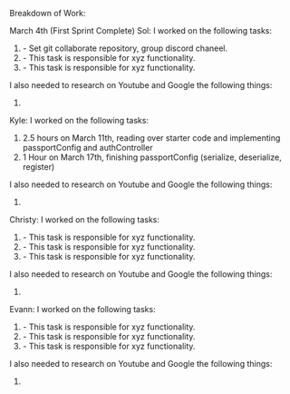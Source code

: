 Breakdown of Work:

March 4th (First Sprint Complete)
Sol:
I worked on the following tasks:

1. <Set up group> - Set git collaborate repository, group discord chaneel.
2. <Insert Some Task Here> - This task is responsible for xyz functionality.
3. <Insert Some Task Here> - This task is responsible for xyz functionality.

I also needed to research on Youtube and Google the following things:

1. <Insert Video or Link to thing you needed to research>

Kyle:
I worked on the following tasks:

1. 2.5 hours on March 11th, reading over starter code and implementing passportConfig and authController
2. 1 Hour on March 17th, finishing passportConfig (serialize, deserialize, register)

I also needed to research on Youtube and Google the following things:

1. <Insert Video or Link to thing you needed to research>

Christy:
I worked on the following tasks:

1. <Insert Some Task Here> - This task is responsible for xyz functionality.
2. <Insert Some Task Here> - This task is responsible for xyz functionality.
3. <Insert Some Task Here> - This task is responsible for xyz functionality.

I also needed to research on Youtube and Google the following things:

1. <Insert Video or Link to thing you needed to research>

Evann:
I worked on the following tasks:

1. <Insert Some Task Here> - This task is responsible for xyz functionality.
2. <Insert Some Task Here> - This task is responsible for xyz functionality.
3. <Insert Some Task Here> - This task is responsible for xyz functionality.

I also needed to research on Youtube and Google the following things:

1. <Insert Video or Link to thing you needed to research>
